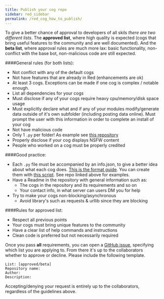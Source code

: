 ```yaml
---
title: Publish your cog repo
sidebar: red_sidebar
permalink: /red_cog_how_to_publish/
---
```


To give a better chance of approval to developers of all skils *there are two different lists*. The **approved list**, where high quality is expected (cogs that bring useful features to the community and are well documented). And the **beta list**, where approval rules are much more lax: basic functionality, non-conflict with the base bot, non-malicious code are still expected.

####General rules (for both lists):
* Not conflict with any of the default cogs
* Not have features that are already in Red (enhancements are ok)
* At least 3 cogs. Exceptions can be made if one cog is complex / notable enough.
* List all dependencies for your cogs
* Must disclose if any of your cogs require heavy cpu/memory/disk space usage
* Must explicitly declare what and if any of your modules modify/generate data outside of it's own subfolder (including posting data online). Must prompt the user with this information in order to complete an install of your cog
* Not have malicious code
* Only 1 ``.py`` per folder! As example see [this repository](https://github.com/Twentysix26/26-Cogs)
* Properly disclose if your cog displays NSFW content
* People who worked on a cog must be properly credited

####Good practice:
* Each ``.py`` file must be accompanied by an info.json, to give a better idea about what each cog does. [This is the format guide](http://twentysix26.github.io/Red-Docs/red_cog_info_json/). You can create them with [this script](https://gist.github.com/Twentysix26/73a2a09238d6875b5cb7). See repo linked above for examples.
* Have a Readme in the repository with general information such as:
    * The cogs in the repository and its requirements and so on
    * Your contact info, in what server can users DM you for help
* Try to make your cogs non-blocking/asynchronous
    * Avoid library's such as requests & urllib since they are blocking

####Rules for approved list:
* Respect all previous points
* Your cogs must bring unique features to the community
* Have a clear list of help commands and instructions
* Clean code is preferred but not necessarily required

Once you pass **all** requirements, you can open a [GitHub issue](https://github.com/Twentysix26/Red-Docs/issues), specifying which list you are applying to. From there it's up to the collaborators whether to approve or decline. Please include the following template.

```
List: [approved/beta]
Repository name:
Author:
Description:
```

Accepting/denying your request is entirely up to the collaborators, regardless of the guidelines above.
